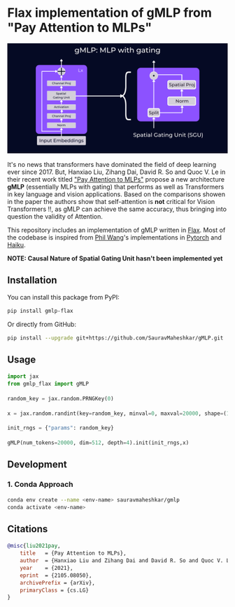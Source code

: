 # Flax implementation of gMLP from "Pay Attention to MLPs"

![](https://github.com/SauravMaheshkar/gMLP/blob/main/assets/gMLP%20Banner.png?raw=true)

It's no news that transformers have dominated the field of deep learning ever since 2017. But, Hanxiao Liu, Zihang Dai, David R. So and Quoc V. Le in their recent work titled ["Pay Attention to MLPs"](https://arxiv.org/abs/2105.08050) propose a new architecture **gMLP** (essentially MLPs with gating) that performs as well as Transformers in key language and vision applications. Based on the comparisons showen in the paper the authors show that self-attention is **not** critical for Vision Transformers !!, as gMLP can achieve the same accuracy, thus bringing into question the validity of Attention.

This repository includes an implementation of gMLP written in [Flax](https://github.com/google/flax). Most of the codebase is inspired from [Phil Wang](https://github.com/lucidrains)'s implementations in [Pytorch](https://github.com/lucidrains/g-mlp-pytorch) and [Haiku](https://github.com/lucidrains/mlp-gpt-jax).

**NOTE: Causal Nature of Spatial Gating Unit hasn't been implemented yet**

## Installation

You can install this package from PyPI:

```sh
pip install gmlp-flax
```

Or directly from GitHub:

```sh
pip install --upgrade git+https://github.com/SauravMaheshkar/gMLP.git
```

## Usage

```python
import jax
from gmlp_flax import gMLP

random_key = jax.random.PRNGKey(0)

x = jax.random.randint(key=random_key, minval=0, maxval=20000, shape=(1, 1000))

init_rngs = {"params": random_key}

gMLP(num_tokens=20000, dim=512, depth=4).init(init_rngs,x)
```

## Development

### 1. Conda Approach

```sh
conda env create --name <env-name> sauravmaheshkar/gmlp
conda activate <env-name>
```

## Citations

```bibtex
@misc{liu2021pay,
    title   = {Pay Attention to MLPs},
    author  = {Hanxiao Liu and Zihang Dai and David R. So and Quoc V. Le},
    year    = {2021},
    eprint  = {2105.08050},
    archivePrefix = {arXiv},
    primaryClass = {cs.LG}
}
```
